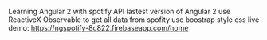 Learning Angular 2 with spotify API lastest version of Angular 2
use ReactiveX Observable to get all data from spofity
use boostrap style css
live demo: https://ngspotify-8c822.firebaseapp.com/home
